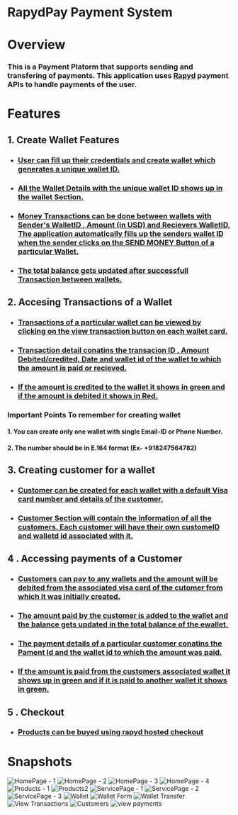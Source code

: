 # RapydPay Payment System

# Overview

### This is a Payment Platorm that supports sending and transfering of payments. This application uses [Rapyd](https://www.rapyd.net/) payment APIs to handle payments of the user.

# Features 
## 1. Create Wallet Features
* ### [User can fill up their credentials and create wallet which generates a unique wallet ID.](https://www.linkpicture.com/q/Wallet-Form.png)
* ### [All the Wallet Details with the unique wallet ID shows up in the wallet Section.](https://user-images.githubusercontent.com/67522406/122463538-54a3c480-cfd3-11eb-94b1-4d6c4afc915b.png)
* ### [Money Transactions can be done between wallets with Sender's WalletID , Amount (in USD) and Recievers WalletID,  The application automatically fills up the senders wallet ID when the sender clicks on the SEND MONEY Button of a particular Wallet.](https://www.linkpicture.com/q/Wallet-Transfer_1.png)

* ### [The total balance gets updated after successfull Transaction between wallets.](https://user-images.githubusercontent.com/67522406/122463739-9af92380-cfd3-11eb-8232-2e90870a9c14.png)

## 2. Accesing Transactions of a Wallet

* ### [Transactions of a particular wallet can be viewed by clicking on the view transaction button on each wallet card.](https://user-images.githubusercontent.com/67522406/122463739-9af92380-cfd3-11eb-8232-2e90870a9c14.png)
* ### [Transaction detail conatins the transacion ID , Amount Debited/credited, Date and wallet id of the wallet to which the amount is paid or recieved.](https://user-images.githubusercontent.com/67522406/122463739-9af92380-cfd3-11eb-8232-2e90870a9c14.png)

* ### [If the amount is credited to the wallet it shows in green and if the amount is debited it shows in Red.](https://user-images.githubusercontent.com/67522406/122463739-9af92380-cfd3-11eb-8232-2e90870a9c14.png)

### Important Points To remember for creating wallet
#### 1. You can create only one wallet with single Email-ID or Phone Number.
#### 2. The number should be in E.164 format (Ex- +918247564782)

## 3. Creating customer for a wallet

* ### [Customer can be created for each wallet with a default Visa card number and details of the customer.](https://www.linkpicture.com/q/Create-Customer.png)

* ### [Customer Section will contain the information of all the customers. Each customer will have their own customeID and walletd id associated with it.](https://www.linkpicture.com/q/Customers.png)

## 4 . Accessing payments of a Customer 

* ### [Customers can pay to any wallets and the amount will be debited from the associated visa card of the cutomer from which it was initially created. ](https://www.linkpicture.com/q/Payment-Form.png)

* ### [The amount paid by the customer is added to the wallet and the balance gets updated in the total balance of the ewallet.](https://user-images.githubusercontent.com/67522406/122466831-6be4b100-cfd7-11eb-8bd6-4289cf6bd4d2.png)


* ### [The payment details of a particular customer conatins the Pament Id and the wallet id to which the amount was paid.](https://user-images.githubusercontent.com/67522406/122466831-6be4b100-cfd7-11eb-8bd6-4289cf6bd4d2.png)

* ### [If the amount is paid from the customers associated wallet it shows up in green and if it is paid to another wallet it shows in green.](https://www.linkpicture.com/q/view-payments_1.png)

## 5 . Checkout
* ### [Products can be buyed using rapyd hosted checkout ](https://www.linkpicture.com/q/Products2.png)

# Snapshots
![HomePage - 1](https://user-images.githubusercontent.com/67522406/122408947-60c25e80-cfa0-11eb-8a91-bbdec9122e13.png)
![HomePage - 2](https://user-images.githubusercontent.com/67522406/122408962-6455e580-cfa0-11eb-94f9-7c7e62f806d7.png)
![HomePage - 3](https://user-images.githubusercontent.com/67522406/122408983-67e96c80-cfa0-11eb-95d4-b99ce6f91d5d.png)
![HomePage - 4](https://user-images.githubusercontent.com/67522406/122408996-6a4bc680-cfa0-11eb-87b5-e69251100ea7.png)
![Products - 1](https://user-images.githubusercontent.com/67522406/122409019-70da3e00-cfa0-11eb-9382-4c808f49158e.png)
![Products2](https://user-images.githubusercontent.com/67522406/122409032-733c9800-cfa0-11eb-8a28-0d9e7810b16b.png)
![ServicePage - 1](https://user-images.githubusercontent.com/67522406/122409042-759ef200-cfa0-11eb-86cb-163b8602f6a7.png)
![ServicePage - 2](https://user-images.githubusercontent.com/67522406/122409065-7899e280-cfa0-11eb-8b98-7c0daef79d6f.png)
![ServicePage - 3](https://user-images.githubusercontent.com/67522406/122409086-7b94d300-cfa0-11eb-8778-ee687b50ae97.png)
![Wallet](https://user-images.githubusercontent.com/67522406/122463538-54a3c480-cfd3-11eb-94b1-4d6c4afc915b.png)
![Wallet Form](https://user-images.githubusercontent.com/67522406/122409112-82bbe100-cfa0-11eb-9008-1b75e247d6fb.png)
![Wallet Transfer](https://user-images.githubusercontent.com/67522406/122409134-864f6800-cfa0-11eb-84c2-e17faf239077.png)
![View Transactions](https://user-images.githubusercontent.com/67522406/122463739-9af92380-cfd3-11eb-8232-2e90870a9c14.png)
![Customers](https://user-images.githubusercontent.com/67522406/122409218-96ffde00-cfa0-11eb-8354-2f1ae762e90d.png)
![view payments](https://user-images.githubusercontent.com/67522406/122466831-6be4b100-cfd7-11eb-8bd6-4289cf6bd4d2.png)
